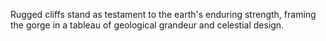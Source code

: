 Rugged cliffs stand as testament to the earth's enduring strength, framing the gorge in a tableau of geological grandeur and celestial design.